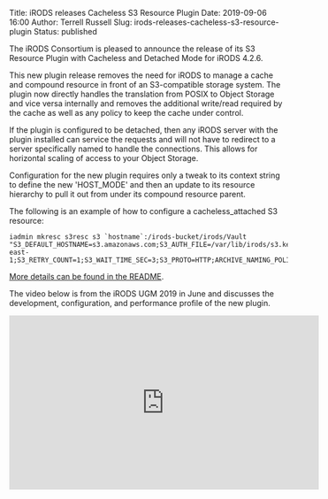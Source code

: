 Title: iRODS releases Cacheless S3 Resource Plugin
Date: 2019-09-06 16:00
Author: Terrell Russell
Slug: irods-releases-cacheless-s3-resource-plugin
Status: published

The iRODS Consortium is pleased to announce the release of its
S3 Resource Plugin with Cacheless and Detached Mode for iRODS 4.2.6.

This new plugin release removes the need for iRODS to manage a cache
and compound resource in front of an S3-compatible storage system. The
plugin now directly handles the translation from POSIX to Object Storage
and vice versa internally and removes the additional write/read required
by the cache as well as any policy to keep the cache under control.

If the plugin is configured to be detached, then any iRODS server
with the plugin installed can service the requests and will not have
to redirect to a server specifically named to handle the connections.  This
allows for horizontal scaling of access to your Object Storage.

Configuration for the new plugin requires only a tweak to its
context string to define the new 'HOST_MODE' and then an update
to its resource hierarchy to pull it out from under its compound
resource parent.

The following is an example of how to configure a cacheless_attached S3 resource:

```
iadmin mkresc s3resc s3 `hostname`:/irods-bucket/irods/Vault "S3_DEFAULT_HOSTNAME=s3.amazonaws.com;S3_AUTH_FILE=/var/lib/irods/s3.keypair;S3_REGIONNAME=us-east-1;S3_RETRY_COUNT=1;S3_WAIT_TIME_SEC=3;S3_PROTO=HTTP;ARCHIVE_NAMING_POLICY=consistent;HOST_MODE=cacheless_attached"
```

[More details can be found in the README](https://github.com/irods/irods_resource_plugin_s3#using-the-s3-plugin-in-cacheless-mode).

The video below is from the iRODS UGM 2019 in June and discusses the
development, configuration, and performance profile of the new plugin.

<iframe width="560" height="315" src="https://www.youtube.com/embed/aEzJHA1qctE"
frameborder="0" allow="accelerometer; autoplay; encrypted-media;
gyroscope; picture-in-picture" allowfullscreen></iframe>


